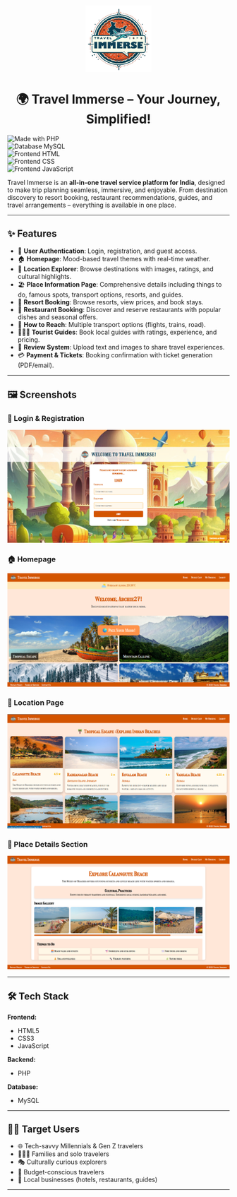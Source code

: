 <p align="center">
  <img src="screenshots/logo.png" alt="Travel Immerse Logo" width="150" />
</p>

<h1 align="center">🌍 Travel Immerse – Your Journey, Simplified!</h1>
 

![Made with PHP](https://img.shields.io/badge/Made%20with-PHP-777bb3?logo=php&logoColor=white)  
![Database MySQL](https://img.shields.io/badge/Database-MySQL-4479A1?logo=mysql&logoColor=white)  
![Frontend HTML](https://img.shields.io/badge/Frontend-HTML5-E34F26?logo=html5&logoColor=white)  
![Frontend CSS](https://img.shields.io/badge/Frontend-CSS3-1572B6?logo=css3&logoColor=white)  
![Frontend JavaScript](https://img.shields.io/badge/Frontend-JavaScript-F7DF1E?logo=javascript&logoColor=black)  

Travel Immerse is an **all-in-one travel service platform for India**, designed to make trip planning seamless, immersive, and enjoyable. From destination discovery to resort booking, restaurant recommendations, guides, and travel arrangements – everything is available in one place.  

---

## ✨ Features  

- 🔑 **User Authentication**: Login, registration, and guest access.  
- 🏠 **Homepage**: Mood-based travel themes with real-time weather.  
- 📍 **Location Explorer**: Browse destinations with images, ratings, and cultural highlights.  
- 🏖️ **Place Information Page**: Comprehensive details including things to do, famous spots, transport options, resorts, and guides.  
- 🏨 **Resort Booking**: Browse resorts, view prices, and book stays.  
- 🍴 **Restaurant Booking**: Discover and reserve restaurants with popular dishes and seasonal offers.  
- 🚌 **How to Reach**: Multiple transport options (flights, trains, road).  
- 🧑‍🤝‍🧑 **Tourist Guides**: Book local guides with ratings, experience, and pricing.  
- 📝 **Review System**: Upload text and images to share travel experiences.  
- 💳 **Payment & Tickets**: Booking confirmation with ticket generation (PDF/email).  

---

## 🖼️ Screenshots  

### 🔑 Login & Registration  
![Login Page](screenshots/login.png)  

### 🏠 Homepage  
![Homepage](screenshots/home.png)  

### 📍 Location Page  
![Location Page](screenshots/location.png)  

### 📝 Place Details Section  
![Reviews](screenshots/details.png)  

---

## 🛠️ Tech Stack  

**Frontend:**  
- HTML5  
- CSS3  
- JavaScript  

**Backend:**  
- PHP  

**Database:**  
- MySQL  

---

## 🧑‍💻 Target Users  

- 🌐 Tech-savvy Millennials & Gen Z travelers  
- 👨‍👩‍👧 Families and solo travelers  
- 🎭 Culturally curious explorers  
- 💸 Budget-conscious travelers  
- 🏨 Local businesses (hotels, restaurants, guides)  

---
